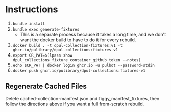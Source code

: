 # Instructions

1. `bundle install`
1. `bundle exec generate-fixtures`
    * This is a separate process because it takes a long time, and we don't want the docker build to have to do it for every rebuild.
1. `docker build . -t dpul-collection-fixtures:v1 -t ghcr.io/pulibrary/dpul-collections:fixtures-v1`
1. `export CR_PAT=$(lpass show dpul_collections_fixture_container_github_token --notes)`
1. `echo $CR_PAT | docker login ghcr.io -u pulbot --password-stdin`
1. `docker push ghcr.io/pulibrary/dpul-collections:fixtures-v1`

## Regenerate Cached Files

Delete cached-collection-manifest.json and figgy_manifest_fixtures, then follow the directions above if you want a full from-scratch rebuild.
